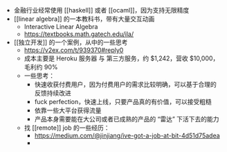 - 金融行业经常使用 [[haskell]] 或者 [[ocaml]]，因为支持无限精度
- [[linear algebra]] 的一本教科书，带有大量交互动画
	- Interactive Linear Algebra
	- https://textbooks.math.gatech.edu/ila/
- [[独立开发]] 的一个案例，从中的一些思考
	- https://v2ex.com/t/939370#reply0
	- 成本主要是 Heroku 服务器 与 第三方服务，约 $1,242，营收 $10,000，毛利约 90%
	- 一些思考：
		- 快速收获付费用户，因为付费用户的需求比较明确，可以基于合理的反馈持续改进
		- fuck perfection，快速上线，只要产品真的有价值，可以接受粗糙
		- 依靠一些大平台获得流量
		- 产品本身需要能在大公司或者已成熟的产品的 “雷达” 下活下去的能力
	- 找 [[remote]] job 的一些经历：
		- https://medium.com/@jinjiang/ive-got-a-job-at-bit-4d51d75adea
		-